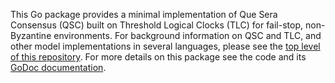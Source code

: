 This Go package provides a minimal implementation of
Que Sera Consensus (QSC) built on Threshold Logical Clocks (TLC)
for fail-stop, non-Byzantine environments.
For background information on QSC and TLC,
and other model implementations in several languages, please see the
[top level of this repository](https://github.com/dedis/tlc/).
For more details on this package see the code and its
[GoDoc documentation](https://godoc.org/github.com/dedis/tlc/go/model/qscod).
